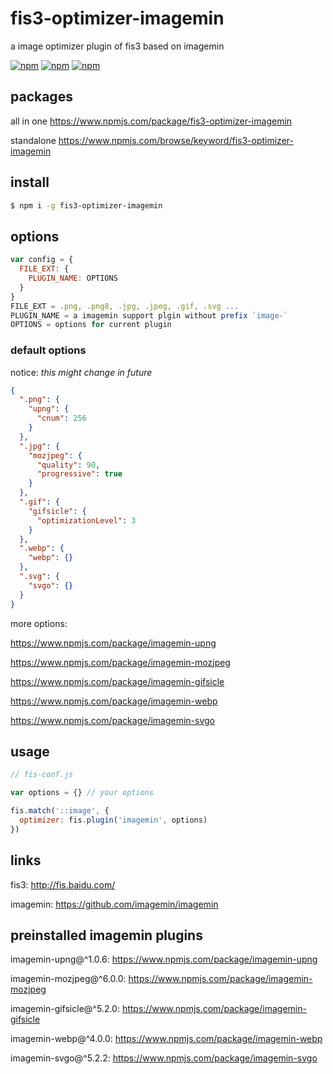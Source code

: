 # fis3-optimizer-imagemin
a image optimizer plugin of fis3 based on imagemin

[![npm](https://img.shields.io/npm/v/fis3-optimizer-imagemin.svg?style=flat-square)](https://www.npmjs.com/package/fis3-optimizer-imagemin)
[![npm](https://img.shields.io/npm/dt/fis3-optimizer-imagemin.svg?style=flat-square)](https://www.npmjs.com/package/fis3-optimizer-imagemin)
[![npm](https://img.shields.io/npm/dm/fis3-optimizer-imagemin.svg?style=flat-square)](https://www.npmjs.com/package/fis3-optimizer-imagemin)


## packages
all in one
https://www.npmjs.com/package/fis3-optimizer-imagemin

standalone
https://www.npmjs.com/browse/keyword/fis3-optimizer-imagemin

## install
```sh
$ npm i -g fis3-optimizer-imagemin
```

## options

```js
var config = {
  FILE_EXT: {
    PLUGIN_NAME: OPTIONS
  }
}
FILE_EXT = .png, .png8, .jpg, .jpeg, .gif, .svg ...
PLUGIN_NAME = a imagemin support plgin without prefix `image-`
OPTIONS = options for current plugin
```

### default options

notice: *this might change in future*

```json
{
  ".png": {
    "upng": {
      "cnum": 256
    }
  },
  ".jpg": {
    "mozjpeg": {
      "quality": 90,
      "progressive": true
    }
  },
  ".gif": {
    "gifsicle": {
      "optimizationLevel": 3
    }
  },
  ".webp": {
    "webp": {}
  },
  ".svg": {
    "svgo": {}
  }
}
```
more options:

https://www.npmjs.com/package/imagemin-upng

https://www.npmjs.com/package/imagemin-mozjpeg

https://www.npmjs.com/package/imagemin-gifsicle

https://www.npmjs.com/package/imagemin-webp

https://www.npmjs.com/package/imagemin-svgo


## usage

```js
// fis-conf.js

var options = {} // your options

fis.match('::image', {
  optimizer: fis.plugin('imagemin', options)
})
```

## links
fis3: http://fis.baidu.com/

imagemin: https://github.com/imagemin/imagemin

## preinstalled imagemin plugins

imagemin-upng@^1.0.6: https://www.npmjs.com/package/imagemin-upng

imagemin-mozjpeg@^6.0.0: https://www.npmjs.com/package/imagemin-mozjpeg

imagemin-gifsicle@^5.2.0: https://www.npmjs.com/package/imagemin-gifsicle

imagemin-webp@^4.0.0: https://www.npmjs.com/package/imagemin-webp

imagemin-svgo@^5.2.2: https://www.npmjs.com/package/imagemin-svgo

